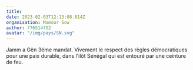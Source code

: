 ```yaml
---
title: 
date: 2023-02-03T12:13:08.814Z
organisation: Mamour Sow
author: 776514752
avatar: "/img/pays/SN.svg"
---
```


Jamm a Gën 3éme mandat. Vivement le respect des règles démocratiques pour une paix durable, dans l'ilôt Sénégal qui est entouré par une ceinture de feu.